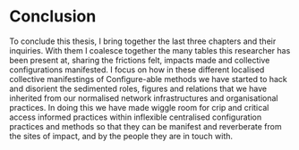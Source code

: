 
# Conclusion

To conclude this thesis, I bring together the last three chapters and their inquiries. With them I coalesce together the many tables this researcher has been present at, sharing the frictions felt, impacts made and collective configurations manifested. I focus on how in these different localised collective manifestings of Configure-able methods we have started to hack and disorient the sedimented roles, figures and relations that we have inherited from our normalised network infrastructures and organisational practices. In doing this we have made wiggle room for crip and critical access informed practices within inflexible centralised configuration practices and methods so that they can be manifest and reverberate from the sites of impact, and by the people they are in touch with.




